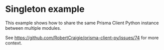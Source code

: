 # Singleton example

This example shows how to share the same Prisma Client Python instance between multiple modules.

See https://github.com/RobertCraigie/prisma-client-py/issues/74 for more context.
